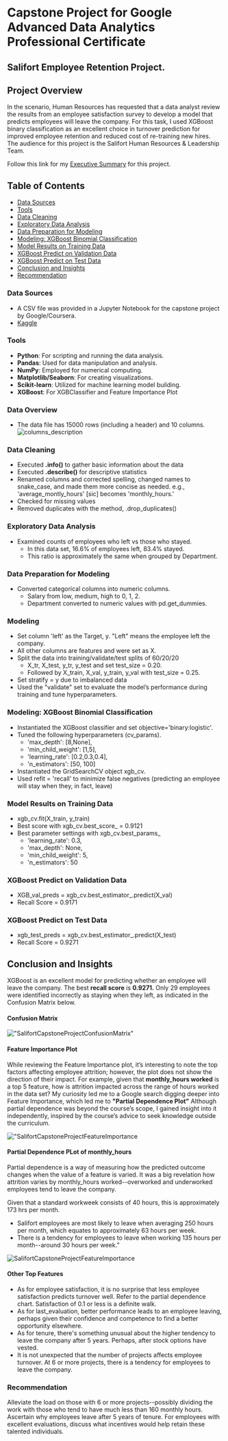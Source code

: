 # Capstone Project for Google Advanced Data Analytics Professional Certificate
## Salifort Employee Retention Project. 

## Project Overview
In the scenario, Human Resources has requested that a data analyst review the results from an employee satisfaction survey to develop a model that predicts employees will leave the company. For this task, I used XGBoost binary classification as an excellent choice in turnover prediction for improved employee retention and reduced cost of re-training new hires.  The audience for this project is the Salifort Human Resources & Leadership Team.

Follow this link for my [Executive Summary](https://github.com/israelh88/Capstone-Google_Advanced_Data_Analytics/blob/e54706bb2a0d4bb5366cadcbd4b7f4a514523b81/Salifort%20Capstone%20Project%20-%20Executive%20Summary%20ih.pdf) for this project.

## Table of Contents
- [Data Sources](#data-sources)
- [Tools](#tools)
- [Data Cleaning](#data-cleaning) 
- [Exploratory Data Analysis](#exploratory-data-analysis)
- [Data Preparation for Modeling](#data-preparation-for-modeling)
- [Modeling: XGBoost Binomial Classification](#modeling-xgboost-binomial-classification)
- [Model Results on Training Data](#model-results-on-training-data)
- [XGBoost Predict on Validation Data](#xgboost-predict-on-validation-data)
- [XGBoost Predict on Test Data](#xgboost-predict-on-test-data)
- [Conclusion and Insights](#conclusion-and-insights)
- [Recommendation](#recommendation)
  
### Data Sources
- A CSV file was provided in a Jupyter Notebook for the capstone project by Google/Coursera.
- [Kaggle](https://www.kaggle.com/datasets/mfaisalqureshi/hr-analytics-and-job-prediction?select=HR_comma_sep.csv)
  
### Tools
- **Python**: For scripting and running the data analysis.
- **Pandas**: Used for data manipulation and analysis.
- **NumPy**: Employed for numerical computing.
- **Matplotlib/Seaborn**: For creating visualizations.
- **Scikit-learn**: Utilized for machine learning model building.
- **XGBoost**: For XGBClassifier and Feature Importance Plot

### Data Overview
- The data file has 15000 rows (including a header) and 10 columns.
![columns_description](https://github.com/israelh88/Capstone-Google_Advanced_Data_Analytics/blob/852294b8c9eb1ffc406ab781423ea0beb2029259/images/Screenshot%202024-03-03%20155159.png)

### Data Cleaning
- Executed **.info()** to gather basic information about the data
- Executed **.describe()** for descriptive statistics
- Renamed columns and corrected spelling, changed names to snake_case, and made them more concise as needed.
  e.g., 'average_montly_hours' [sic] becomes 'monthly_hours.'
- Checked for missing values
- Removed duplicates with the method, .drop_duplicates()

### Exploratory Data Analysis
- Examined counts of employees who left vs those who stayed.
  - In this data set, 16.6% of employees left, 83.4% stayed.
  - This ratio is approximately the same when grouped by Department.
  
### Data Preparation for Modeling
- Converted categorical columns into numeric columns.
  - Salary from low, medium, high to 0, 1, 2.
  - Department converted to numeric values with pd.get_dummies.

### Modeling
- Set column 'left' as the Target, y.  "Left" means the employee left the company.
- All other columns are features and were set as X.
- Split the data into training/validate/test splits of 60/20/20
  - X_tr, X_test, y_tr, y_test and set test_size = 0.20.
  - Followed by X_train, X_val, y_train, y_val with test_size = 0.25.
- Set stratify = y due to imbalanced data
- Used the "validate" set to evaluate the model’s performance during training and tune hyperparameters.
  
### Modeling: XGBoost Binomial Classification
- Instantiated the XGBoost classifier and set objective='binary:logistic'. 
- Tuned the following hyperparameters (cv_params). 
  - 'max_depth': [8,None], 
  - 'min_child_weight': [1,5],
  - 'learning_rate': [0.2,0.3,0.4],
  - 'n_estimators': [50, 100]
- Instantiated the GridSearchCV object xgb_cv. 
- Used refit = 'recall' to minimize false negatives (predicting an employee will stay when they, in fact, leave)

### Model Results on Training Data
- xgb_cv.fit(X_train, y_train)
- Best score with xgb_cv.best_score_ = 0.9121
- Best parameter settings with xgb_cv.best_params_
  - 'learning_rate': 0.3,
  - 'max_depth': None,
  - 'min_child_weight': 5,
  - 'n_estimators': 50
 
### XGBoost Predict on Validation Data
  - XGB_val_preds = xgb_cv.best_estimator_.predict(X_val)
  - Recall Score = 0.9171

### XGBoost Predict on Test Data
  - xgb_test_preds = xgb_cv.best_estimator_.predict(X_test)
  - Recall Score = 0.9271
 
## Conclusion and Insights
XGBoost is an excellent model for predicting whether an employee will leave the company. The best **recall score** is **0.9271.** Only 29 employees were identified incorrectly as staying when they left, as indicated in the Confusion Matrix below.
#### Confusion Matrix
!["SalifortCapstoneProjectConfusionMatrix"](https://github.com/israelh88/Capstone-Google_Advanced_Data_Analytics/blob/main/images/Screenshot%202024-02-28%20020321.png?raw=true)

#### Feature Importance Plot
While reviewing the Feature Importance plot, it’s interesting to note the top factors affecting employee attrition; however, the plot does not show the direction of their impact. For example, given that **monthly_hours worked** is a top 5 feature, how is attrition impacted across the range of hours worked in the data set? My curiosity led me to a Google search digging deeper into Feature Importance, which led me to **"Partial Dependence Plot"** Although partial dependence was beyond the course’s scope, I gained insight into it independently, inspired by the course’s advice to seek knowledge outside the curriculum.

!["SalifortCapstoneProjectFeatureImportance](https://github.com/israelh88/Capstone-Google_Advanced_Data_Analytics/blob/main/images/Screenshot%202024-02-28%20154746.png?raw=true)

#### Partial Dependence PLot of monthly_hours
Partial dependence is a way of measuring how the predicted outcome changes when the value of a feature is varied. It was a big revelation how attrition varies by monthly_hours worked--overworked and underworked employees tend to leave the company. 

Given that a standard workweek consists of 40 hours, this is  approximately 173 hrs per month.  
  - Salifort employees are most likely to leave when averaging 250 hours per month, which equates to approximately 63 hours per week.
  - There is a tendency for employees to leave when working 135 hours per month--around 30 hours per week.”

![SalifortCapstoneProjectFeatureImportance](https://github.com/israelh88/Capstone-Google_Advanced_Data_Analytics/blob/main/images/Screenshot%202024-02-28%20155004.png?raw=true)

#### Other Top Features
- As for employee satisfaction, it is no surprise that less employee satisfaction predicts turnover well. Refer to the partial dependence chart. Satisfaction of 0.1 or less is a definite walk.
- As for last_evaluation, better performance leads to an employee leaving, perhaps given their confidence and competence to find a better opportunity elsewhere.
- As for tenure, there's something unusual about the higher tendency to leave the company after 5 years. Perhaps, after stock options have vested.
- It is not unexpected that the number of projects affects employee turnover. At 6 or more projects, there is a tendency for employees to leave the company.

### Recommendation
Alleviate the load on those with 6 or more projects--possibly dividing the work with those who tend to have much less than 160 monthly hours. 
Ascertain why employees leave after 5 years of tenure.
For employees with excellent evaluations, discuss what incentives would help retain these talented individuals.
